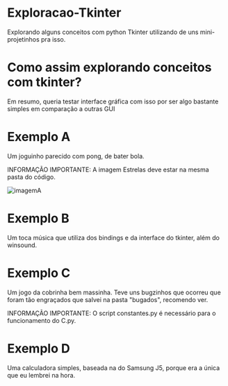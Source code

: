 # Exploracao-Tkinter
Explorando alguns conceitos com python Tkinter utilizando de uns mini-projetinhos pra isso.

# Como assim explorando conceitos com tkinter?
Em resumo, queria testar interface gráfica com isso por ser algo bastante simples em comparação a outras GUI

# Exemplo A
Um joguinho parecido com pong, de bater bola. 

INFORMAÇÃO IMPORTANTE: A imagem Estrelas deve estar na mesma pasta do código.

![imagemA](https://github.com/budes/Exploracao-Tkinter/blob/main/Exemplos/A.png)

# Exemplo B 
Um toca música que utiliza dos bindings e da interface do tkinter, além do winsound.

# Exemplo C
Um jogo da cobrinha bem massinha. Teve uns bugzinhos que ocorreu que foram tão engraçados que salvei na pasta "bugados", recomendo ver.

INFORMAÇÃO IMPORTANTE: O script constantes.py é necessário para o funcionamento do C.py. 

# Exemplo D
Uma calculadora simples, baseada na do Samsung J5, porque era a única que eu lembrei na hora.
